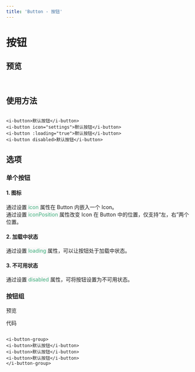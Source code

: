 ```yaml
---
title: 'Button - 按钮'
---
```


# 按钮

## 预览

&nbsp;
<ClientOnly>
<button-demos></button-demos>
</ClientOnly>

## 使用方法

```vue

<i-button>默认按钮</i-button>
<i-button icon="settings">默认按钮</i-button>
<i-button :loading="true">默认按钮</i-button>
<i-button disabled>默认按钮</i-button>
```

## 选项

### 单个按钮

#### 1. 图标

通过设置<span style='color:#3eaf7c;background-color:#F8F8F8'> icon </span>属性在 Button 内嵌入一个 Icon。  
通过设置<span style='color:#3eaf7c;background-color:#F8F8F8'> iconPosition </span>属性改变 Icon 在 Button 中的位置，仅支持“左，右”两个位置。

#### 2. 加载中状态

通过设置<span style='color:#3eaf7c;background-color:#F8F8F8'> loading </span>属性，可以让按钮处于加载中状态。

#### 3. 不可用状态

通过设置<span style='color:#3eaf7c;background-color:#F8F8F8'> disabled </span>属性，可将按钮设置为不可用状态。

### 按钮组

预览
<ClientOnly>
<button-group-demo></button-group-demo>
</ClientOnly>

代码

```vue

<i-button-group>
<i-button>默认按钮</i-button>
<i-button>默认按钮</i-button>
<i-button>默认按钮</i-button>
</i-button-group>
```





